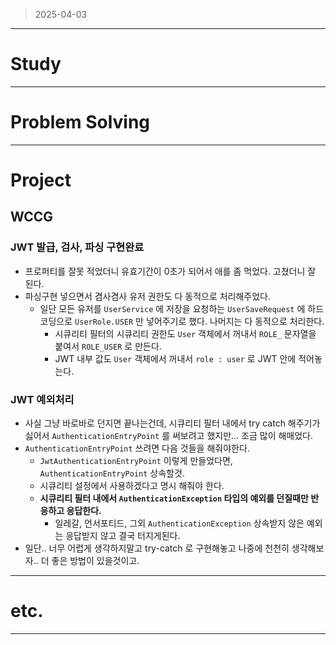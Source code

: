 > 2025-04-03
> 

---

# Study

---

# Problem Solving

---

# Project

## WCCG

### JWT 발급, 검사, 파싱 구현완료

- 프로퍼티를 잘못 적었더니 유효기간이 0초가 되어서 애를 좀 먹었다. 고쳤더니 잘 된다.
- 파싱구현 넣으면서 겸사겸사 유저 권한도 다 동적으로 처리해주었다.
    - 일단 모든 유저를 `UserService` 에 저장을 요청하는 `UserSaveRequest` 에 하드코딩으로 `UserRole.USER` 만 넣어주기로 했다. 나머지는 다 동적으로 처리한다.
        - 시큐리티 필터의 시큐리티 권한도 `User` 객체에서 꺼내서 `ROLE_` 문자열을 붙여서 `ROLE_USER` 로 만든다.
        - JWT 내부 값도 `User` 객체에서 꺼내서 `role : user` 로 JWT 안에 적어놓는다.

### JWT 예외처리

- 사실 그냥 바로바로 던지면 끝나는건데, 시큐리티 필터 내에서 try catch 해주기가 싫어서 `AuthenticationEntryPoint` 를 써보려고 했지만… 조금 많이 해매었다.
- `AuthenticationEntryPoint` 쓰려면 다음 것들을 해줘야한다.
    - `JwtAuthenticationEntryPoint` 이렇게 만들었다면, `AuthenticationEntryPoint`  상속할것.
    - 시큐리티 설정에서 사용하겠다고 명시 해줘야 한다.
    - **시큐리티 필터 내에서 `AuthenticationException` 타입의 예외를 던질때만 반응하고 응답한다.**
        - 일레갈, 언서포티드, 그외 `AuthenticationException` 상속받지 않은 예외는 응답받지 않고 결국 터지게된다.
- 일단.. 너무 어렵게 생각하지말고 try-catch 로 구현해놓고 나중에 천천히 생각해보자.. 더 좋은 방법이 있을것이고.

---

# etc.

---
